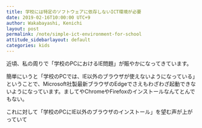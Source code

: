 ```yaml
---
title: 学校には特定のソフトウェアに依存しないICT環境が必要
date: 2019-02-16T10:00:00 UTC+9
author: Wakabayashi, Kenichi
layout: post
permalink: /note/simple-ict-environment-for-school
attitude_sidebarlayout: default
categories: kids
---
```

近頃、私の周りで「学校のPCにおけるIE問題」が賑やかになってきています。

簡単にいうと「学校のPCでは、IE以外のブラウザが使えないようになっている」ということで、Microsoft社製最新ブラウザのEdgeでさえもわざわざ起動できないようになっています。ましてやChromeやFirefoxのインストールなんてとんでもない。

これに対して「学校のPCにIE以外のブラウザのインストール」を望む声が上がっていて